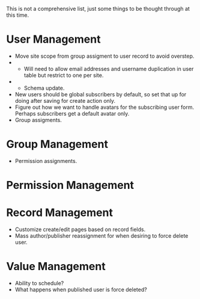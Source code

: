 This is not a comprehensive list, just some things to be thought through at this time.

# User Management
*  Move site scope from group assigment to user record to avoid overstep.
*  *  Will need to allow email addresses and username duplication in user table but restrict to one per site.
*  *  Schema update.
*  New users should be global subscribers by default, so set that up for doing after saving for create action only.
*  Figure out how we want to handle avatars for the subscribing user form. Perhaps subscribers get a default avatar only.
*  Group assigments.

# Group Management
*  Permission assignments.

# Permission Management

# Record Management
*  Customize create/edit pages based on record fields.
*  Mass author/publisher reassignment for when desiring to force delete user.

# Value Management
*  Ability to schedule?
*  What happens when published user is force deleted?
